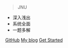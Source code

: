 

> JNU

- 深入浅出
- 系统全面
- 一题多解

<!-- > 一个神奇的文档网站生成器。

- 简单、轻便 (压缩后 ~21kB)
- 无需生成 html 文件
- 众多主题 -->

[GitHub](https://github.com/yilingqinghan/AI-System-Documents)
[My blog](yilingqinghan.github.io/AI-System-Documens)
[Get Started](/README.md)
